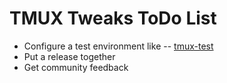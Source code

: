 # TMUX Tweaks ToDo List

- Configure a test environment like -- [tmux-test](https://github.com/tmux-plugins/tmux-test)
- Put a release together
- Get community feedback
